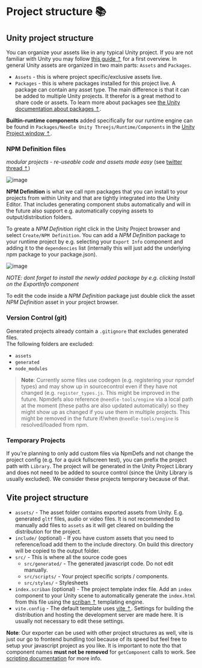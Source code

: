 # Project structure 📚

## Unity project structure
You can organize your assets like in any typical Unity project. If you are not familiar with Unity you may follow [this guide ⇡](https://learn.unity.com/tutorial/project-organization-2019-3#5f68a346edbc2a002004052b) for a first overview. In general Unity assets are organized in two main parts: ``Assets`` and ``Packages``.

- ``Assets`` - this is where project specific/exclusive assets live.
- ``Packages`` - this is where packages installed for this project live. A package can contain any asset type. The main difference is that it can be added to multiple Unity projects. It therefor is a great method to share code or assets. To learn more about packages see [the Unity documentation about packages ⇡](https://docs.unity3d.com/Manual/PackagesList.html).

**Builtin-runtime components** added specifically for our runtime engine can be found in ``Packages/Needle Unity Threejs/Runtime/Components`` in the [Unity Project window ⇡](https://docs.unity3d.com/Manual/ProjectView.html).

### NPM Definition files
*modular projects - re-useable code and assets made easy* (see [twitter thread ⇡](https://twitter.com/marcel_wiessler/status/1536006405605449729))  

![image](https://user-images.githubusercontent.com/5083203/185805355-0618aa93-a9ca-463a-86b8-e735e8772bda.png)


**NPM Definition** is what we call npm packages that you can install to your projects from within Unity and that are tightly integrated into the Unity Editor. That includes generating component stubs automatically and will in the future also support e.g. automatically copying assets to output/distribution folders. 

To greate a *NPM Definition* right click in the Unity Project browser and select ``Create/NPM Definition``. You can add a *NPM Definition* package to your runtime project by e.g. selecting your ``Export Info`` component and adding it to the ``dependencies`` list (internally this will just add the underlying npm package to your package.json).

![image](https://user-images.githubusercontent.com/5083203/170374130-d0e32516-a1d4-4903-97c2-7ec9fa0b17d4.png)

*NOTE: dont forget to install the newly added package by e.g. clicking Install on the ExportInfo component*

To edit the code inside a *NPM Definition* package just double click the asset *NPM Definition* asset in your project browser.

### Version Control (git)

Generated projects already contain a `.gitignore` that excludes generated files.  
The following folders are excluded:
- `assets`
- `generated`
- `node_modules`

> **Note**: Currently some files use codegen (e.g. registering your npmdef types) and may show up in sourcecontrol even if they have not changed (e.g. ``register_types.js``. This might be improved in the future. 
   Npmdefs also reference ``@needle-tools/engine`` via a local path at the moment (these paths are also updated automatically) so they might show up as changed if you use them in multiple projects. This might be removed in the future if/when ``@needle-tools/engine`` is resolved/loaded from npm.

### Temporary Projects

If you're planning to only add custom files via NpmDefs and not change the project config (e.g. for a quick fullscreen test), you can prefix the project path with `Library`. The project will be generated in the Unity Project Library and does not need to be added to source control (since the Unity Library is usually excluded). We consider these projects temporary because of that.

## Vite project structure
- ``assets/`` - The asset folder contains exported assets from Unity. E.g. generated ``gltf`` files, audio or video files. It is not recommended to manually add files to ``assets`` as it will get cleared on building the distribution for the project.
- ``include/`` (optional) - If you have custom assets that you need to reference/load add them to the include directory. On build this directory will be copied to the output folder.
- ``src/`` - This is where all the source code goes
    - ``src/generated/`` - The generated javascript code. Do not edit manually.
    - ``src/scripts/`` - Your project specific scripts / components.
    - ``src/styles/`` - Stylesheets
- ``index.scriban`` (optional) - The project template index file. Add an ``index`` component to your Unity scene to automatically generate the ``index.html`` from this file using the [scriban ⇡](https://github.com/scriban/scriban) templating engine.
- ``vite.config`` - The default template uses [vite ⇡](https://vitejs.dev/). Settings for building the distribution and hosting the development server are made here. It is usually not necessary to edit these settings.

**Note**: Our exporter can be used with other project structures as well, vite is just our go to frontend bundling tool because of its speed but feel free to setup your javascript project as you like. It is important to note tho that component names **must not be removed** for ``getComponent`` calls to work. See [scripting documentation](./scripting.md) for more info.
